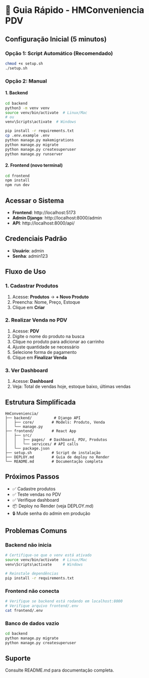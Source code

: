 # 🚀 Guia Rápido - HMConveniencia PDV

## Configuração Inicial (5 minutos)

### Opção 1: Script Automático (Recomendado)
```bash
chmod +x setup.sh
./setup.sh
```

### Opção 2: Manual

#### 1. Backend
```bash
cd backend
python3 -m venv venv
source venv/bin/activate  # Linux/Mac
# ou
venv\Scripts\activate  # Windows

pip install -r requirements.txt
cp .env.example .env
python manage.py makemigrations
python manage.py migrate
python manage.py createsuperuser
python manage.py runserver
```

#### 2. Frontend (novo terminal)
```bash
cd frontend
npm install
npm run dev
```

## Acessar o Sistema

- **Frontend**: http://localhost:5173
- **Admin Django**: http://localhost:8000/admin
- **API**: http://localhost:8000/api/

## Credenciais Padrão

- **Usuário**: admin
- **Senha**: admin123

## Fluxo de Uso

### 1. Cadastrar Produtos
1. Acesse: **Produtos** → **+ Novo Produto**
2. Preencha: Nome, Preço, Estoque
3. Clique em **Criar**

### 2. Realizar Venda no PDV
1. Acesse: **PDV**
2. Digite o nome do produto na busca
3. Clique no produto para adicionar ao carrinho
4. Ajuste quantidade se necessário
5. Selecione forma de pagamento
6. Clique em **Finalizar Venda**

### 3. Ver Dashboard
1. Acesse: **Dashboard**
2. Veja: Total de vendas hoje, estoque baixo, últimas vendas

## Estrutura Simplificada

```
HmConveniencia/
├── backend/          # Django API
│   ├── core/        # Models: Produto, Venda
│   └── manage.py
├── frontend/        # React App
│   ├── src/
│   │   ├── pages/  # Dashboard, PDV, Produtos
│   │   └── services/ # API calls
│   └── package.json
├── setup.sh         # Script de instalação
├── DEPLOY.md        # Guia de deploy no Render
└── README.md        # Documentação completa
```

## Próximos Passos

- ✅ Cadastre produtos
- ✅ Teste vendas no PDV
- ✅ Verifique dashboard
- 📦 Deploy no Render (veja DEPLOY.md)
- 🔒 Mude senha do admin em produção

## Problemas Comuns

### Backend não inicia
```bash
# Certifique-se que o venv está ativado
source venv/bin/activate  # Linux/Mac
venv\Scripts\activate     # Windows

# Reinstale dependências
pip install -r requirements.txt
```

### Frontend não conecta
```bash
# Verifique se backend está rodando em localhost:8000
# Verifique arquivo frontend/.env
cat frontend/.env
```

### Banco de dados vazio
```bash
cd backend
python manage.py migrate
python manage.py createsuperuser
```

## Suporte

Consulte README.md para documentação completa.
